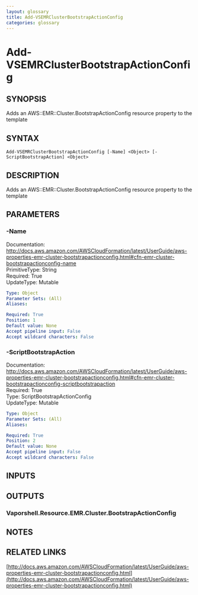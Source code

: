 ```yaml
---
layout: glossary
title: Add-VSEMRClusterBootstrapActionConfig
categories: glossary
---
```


# Add-VSEMRClusterBootstrapActionConfig

## SYNOPSIS
Adds an AWS::EMR::Cluster.BootstrapActionConfig resource property to the template

## SYNTAX

```
Add-VSEMRClusterBootstrapActionConfig [-Name] <Object> [-ScriptBootstrapAction] <Object>
```

## DESCRIPTION
Adds an AWS::EMR::Cluster.BootstrapActionConfig resource property to the template

## PARAMETERS

### -Name
Documentation: http://docs.aws.amazon.com/AWSCloudFormation/latest/UserGuide/aws-properties-emr-cluster-bootstrapactionconfig.html#cfn-emr-cluster-bootstrapactionconfig-name    
PrimitiveType: String    
Required: True    
UpdateType: Mutable

```yaml
Type: Object
Parameter Sets: (All)
Aliases: 

Required: True
Position: 1
Default value: None
Accept pipeline input: False
Accept wildcard characters: False
```

### -ScriptBootstrapAction
Documentation: http://docs.aws.amazon.com/AWSCloudFormation/latest/UserGuide/aws-properties-emr-cluster-bootstrapactionconfig.html#cfn-emr-cluster-bootstrapactionconfig-scriptbootstrapaction    
Required: True    
Type: ScriptBootstrapActionConfig    
UpdateType: Mutable

```yaml
Type: Object
Parameter Sets: (All)
Aliases: 

Required: True
Position: 2
Default value: None
Accept pipeline input: False
Accept wildcard characters: False
```

## INPUTS

## OUTPUTS

### Vaporshell.Resource.EMR.Cluster.BootstrapActionConfig

## NOTES

## RELATED LINKS

[http://docs.aws.amazon.com/AWSCloudFormation/latest/UserGuide/aws-properties-emr-cluster-bootstrapactionconfig.html](http://docs.aws.amazon.com/AWSCloudFormation/latest/UserGuide/aws-properties-emr-cluster-bootstrapactionconfig.html)

